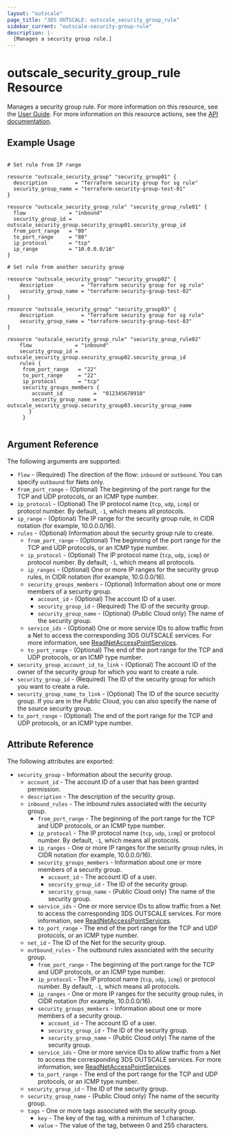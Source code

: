 ```yaml
---
layout: "outscale"
page_title: "3DS OUTSCALE: outscale_security_group_rule"
sidebar_current: "outscale-security-group-rule"
description: |-
  [Manages a security group rule.]
---
```


# outscale_security_group_rule Resource

Manages a security group rule.
For more information on this resource, see the [User Guide](https://wiki.outscale.net/display/EN/About+Security+Group+Rules).
For more information on this resource actions, see the [API documentation](https://docs.outscale.com/api#3ds-outscale-api-securitygrouprule).

## Example Usage

```hcl

# Set rule from IP range

resource "outscale_security_group" "security_group01" {
  description         = "Terraform security group for sg rule"
  security_group_name = "terraform-security-group-test-01"
}

resource "outscale_security_group_rule" "security_group_rule01" {
  flow              = "inbound"
  security_group_id = outscale_security_group.security_group01.security_group_id
  from_port_range   = "80"
  to_port_range     = "80"
  ip_protocol       = "tcp"
  ip_range          = "10.0.0.0/16"
}

# Set rule from another security group

resource "outscale_security_group" "security_group02" {
    description         = "Terraform security group for sg rule"
    security_group_name = "terraform-security-group-test-02"
}

resource "outscale_security_group" "security_group03" {
    description         = "Terraform security group for sg rule"
    security_group_name = "terraform-security-group-test-03"
}

resource "outscale_security_group_rule" "security_group_rule02" 
    flow              = "inbound"
    security_group_id = outscale_security_group.security_group02.security_group_id
    rules {
     from_port_range   = "22"
     to_port_range     = "22"
     ip_protocol       = "tcp"
     security_groups_members {
        account_id          =  "012345678910"
        security_group_name = outscale_security_group.security_group03.security_group_name
       }
     }


```

## Argument Reference

The following arguments are supported:

* `flow` - (Required) The direction of the flow: `inbound` or `outbound`. You can specify `outbound` for Nets only.
* `from_port_range` - (Optional) The beginning of the port range for the TCP and UDP protocols, or an ICMP type number.
* `ip_protocol` - (Optional) The IP protocol name (`tcp`, `udp`, `icmp`) or protocol number. By default, `-1`, which means all protocols.
* `ip_range` - (Optional) The IP range for the security group rule, in CIDR notation (for example, 10.0.0.0/16).
* `rules` - (Optional) Information about the security group rule to create.
  * `from_port_range` - (Optional) The beginning of the port range for the TCP and UDP protocols, or an ICMP type number.
  * `ip_protocol` - (Optional) The IP protocol name (`tcp`, `udp`, `icmp`) or protocol number. By default, `-1`, which means all protocols.
  * `ip_ranges` - (Optional) One or more IP ranges for the security group rules, in CIDR notation (for example, 10.0.0.0/16).
  * `security_groups_members` - (Optional) Information about one or more members of a security group.  
    * `account_id` - (Optional) The account ID of a user.  
    * `security_group_id` - (Required) The ID of the security group.  
    * `security_group_name` - (Optional) (Public Cloud only) The name of the security group.  
  * `service_ids` - (Optional) One or more service IDs to allow traffic from a Net to access the corresponding 3DS OUTSCALE services. For more information, see [ReadNetAccessPointServices](https://docs.outscale.com/api#readnetaccesspointservices).
  * `to_port_range` - (Optional) The end of the port range for the TCP and UDP protocols, or an ICMP type number.
* `security_group_account_id_to_link` - (Optional) The account ID of the owner of the security group for which you want to create a rule.
* `security_group_id` - (Required) The ID of the security group for which you want to create a rule.
* `security_group_name_to_link` - (Optional) The ID of the source security group. If you are in the Public Cloud, you can also specify the name of the source security group.
* `to_port_range` - (Optional) The end of the port range for the TCP and UDP protocols, or an ICMP type number.

## Attribute Reference

The following attributes are exported:

* `security_group` - Information about the security group.
  * `account_id` - The account ID of a user that has been granted permission.
  * `description` - The description of the security group.
  * `inbound_rules` - The inbound rules associated with the security group.  
    * `from_port_range` - The beginning of the port range for the TCP and UDP protocols, or an ICMP type number.  
    * `ip_protocol` - The IP protocol name (`tcp`, `udp`, `icmp`) or protocol number. By default, `-1`, which means all protocols.  
    * `ip_ranges` - One or more IP ranges for the security group rules, in CIDR notation (for example, 10.0.0.0/16).  
    * `security_groups_members` - Information about one or more members of a security group.  
      * `account_id` - The account ID of a user.  
      * `security_group_id` - The ID of the security group.  
      * `security_group_name` - (Public Cloud only) The name of the security group.  
    * `service_ids` - One or more service IDs to allow traffic from a Net to access the corresponding 3DS OUTSCALE services. For more information, see [ReadNetAccessPointServices](https://docs.outscale.com/api#readnetaccesspointservices).
    * `to_port_range` - The end of the port range for the TCP and UDP protocols, or an ICMP type number.
  * `net_id` - The ID of the Net for the security group.
  * `outbound_rules` - The outbound rules associated with the security group.
    * `from_port_range` - The beginning of the port range for the TCP and UDP protocols, or an ICMP type number.
    * `ip_protocol` - The IP protocol name (`tcp`, `udp`, `icmp`) or protocol number. By default, `-1`, which means all protocols.
    * `ip_ranges` - One or more IP ranges for the security group rules, in CIDR notation (for example, 10.0.0.0/16).
    * `security_groups_members` - Information about one or more members of a security group.
      * `account_id` - The account ID of a user.
      * `security_group_id` - The ID of the security group.
      * `security_group_name` - (Public Cloud only) The name of the security group.
    * `service_ids` - One or more service IDs to allow traffic from a Net to access the corresponding 3DS OUTSCALE services. For more information, see [ReadNetAccessPointServices](https://docs.outscale.com/api#readnetaccesspointservices).
    * `to_port_range` - The end of the port range for the TCP and UDP protocols, or an ICMP type number.
  * `security_group_id` - The ID of the security group.
  * `security_group_name` - (Public Cloud only) The name of the security group.
  * `tags` - One or more tags associated with the security group.
    * `key` - The key of the tag, with a minimum of 1 character.
    * `value` - The value of the tag, between 0 and 255 characters.
